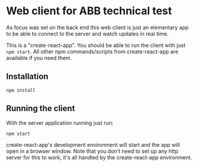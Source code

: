 # Web client for ABB technical test

As focus was set on the back end this web client is just an elementary app to be able to connect to the server and watch updates in real time.

This is a "create-react-app". You should be able to run the client with just `npm start`. All other npm commands/scripts from create-react-app are available if you need them.

## Installation

`npm install`

## Running the client

With the server application running just run:

`npm start`

create-react-app's development environment will start and the app will open in a browser window. Note that you don't need to set up any http server for this to work, it's all handled by the create-react-app environment.

